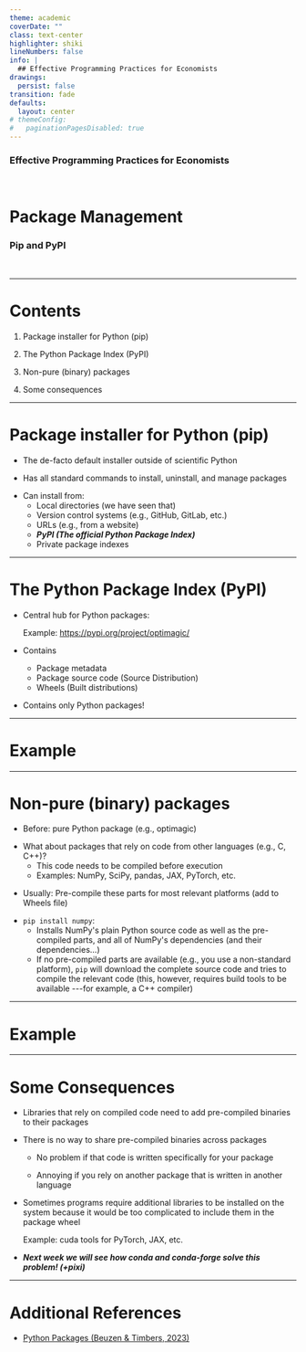 ```yaml
---
theme: academic
coverDate: ""
class: text-center
highlighter: shiki
lineNumbers: false
info: |
  ## Effective Programming Practices for Economists
drawings:
  persist: false
transition: fade
defaults:
  layout: center
# themeConfig:
#   paginationPagesDisabled: true
---
```


### Effective Programming Practices for Economists

<br/>

# Package Management

### Pip and PyPI

<br/>


---

# Contents

1. Package installer for Python (pip)

1. The Python Package Index (PyPI)

1. Non-pure (binary) packages

1. Some consequences

---

# Package installer for Python (pip)

<div v-click>

- The de-facto default installer outside of scientific Python

</div>

<div v-click>

- Has all standard commands to install, uninstall, and manage packages

</div>

<div v-click>

- Can install from:
  - Local directories (we have seen that)
  - Version control systems (e.g., GitHub, GitLab, etc.)
  - URLs (e.g., from a website)
  - ***PyPI (The official Python Package Index)***
  - Private package indexes

</div>


---

# The Python Package Index (PyPI)

- Central hub for Python packages:

  Example: https://pypi.org/project/optimagic/

- Contains

  - Package metadata
  - Package source code (Source Distribution)
  - Wheels (Built distributions)

- Contains only Python packages!

---

# Example

---

# Non-pure (binary) packages

- Before: pure Python package (e.g., optimagic)

<div v-click>

- What about packages that rely on code from other languages (e.g., C, C++)?
	- This code needs to be compiled before execution
  - Examples: NumPy, SciPy, pandas, JAX, PyTorch, etc.

</div>

<div v-click>

- Usually: Pre-compile these parts for most relevant platforms (add to Wheels file)

</div>

<div v-click>

- `pip install numpy`:
  - Installs NumPy's plain Python source code as well as the pre-compiled parts, and all
    of NumPy's dependencies (and their dependencies...)
  - If no pre-compiled parts are available (e.g., you use a non-standard platform),
    `pip` will download the complete source code and tries to compile the relevant code
    (this, however, requires build tools to be available ---for example, a C++ compiler)

</div>


---

# Example

---

# Some Consequences

<div v-click>

- Libraries that rely on compiled code need to add pre-compiled binaries to their
  packages

</div>

<div v-click>

- There is no way to share pre-compiled binaries across packages

  - No problem if that code is written specifically for your package

  - Annoying if you rely on another package that is written in another language

</div>

<div v-click>

- Sometimes programs require additional libraries to be installed on the system because
  it would be too complicated to include them in the package wheel
  
  Example: cuda tools for PyTorch, JAX, etc.

</div>

<div v-click>

- ***Next week we will see how conda and conda-forge solve this problem! (+pixi)***

</div>


---

# Additional References

- [Python Packages (Beuzen & Timbers, 2023)](https://py-pkgs.org/welcome)
